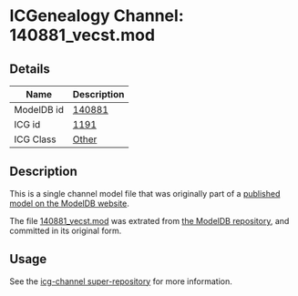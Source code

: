 # ICGenealogy Channel: 140881\_vecst.mod

## Details

Name | Description
---- | -----------
ModelDB id | [140881](http://senselab.med.yale.edu/ModelDB/ShowModel.cshtml?model=140881)
ICG id | [1191](http://icg.neurotheory.ox.ac.uk/channels/other/1191)
ICG Class | [Other](http://icg.neurotheory.ox.ac.uk/channels/other)

## Description

This is a single channel model file that was originally part of a [published model on the ModelDB website](http://senselab.med.yale.edu/mModelDB/ShowModel.cshtml?model=140881).

The file [140881\_vecst.mod](140881_vecst.mod) was extrated from [the ModelDB repository](http://senselab.med.yale.edu/ModelDB/ShowModel.cshtml?model=140881), and committed in its original form.

## Usage

See the [icg-channel super-repository](https://github.com/icgenealogy/icg-channels) for more information.